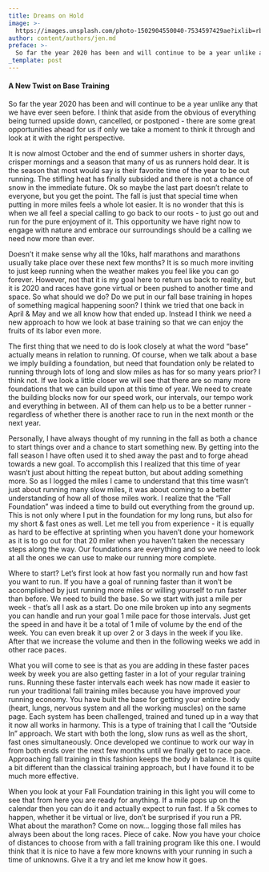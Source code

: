 ```yaml
---
title: Dreams on Hold
image: >-
  https://images.unsplash.com/photo-1502904550040-7534597429ae?ixlib=rb-1.2.1&ixid=eyJhcHBfaWQiOjEyMDd9&auto=format&fit=crop&w=3649&q=80
author: content/authors/jen.md
preface: >-
  So far the year 2020 has been and will continue to be a year unlike any that we have ever seen before. I [think](https://example.com) that aside from the obvious of everything being turned upside down, cancelled, or postponed - there are some __great__ opportunities ahead for us if only we take a moment to think it through and look at it with the right perspective.
_template: post
---
```


#### A New Twist on Base Training

So far the year 2020 has been and will continue to be a year unlike any that
we have ever seen before. I think that aside from the obvious of everything
being turned upside down, cancelled, or postponed - there are some great
opportunities ahead for us if only we take a moment to think it through and
look at it with the right perspective.

It is now almost October and the end of summer ushers in shorter days, crisper
mornings and a season that many of us as runners hold dear. It is the season
that most would say is their favorite time of the year to be out running. The
stifling heat has finally subsided and there is not a chance of snow in the
immediate future. Ok so maybe the last part doesn’t relate to everyone, but
you get the point. The fall is just that special time when putting in more
miles feels a whole lot easier. It is no wonder that this is when we all feel
a special calling to go back to our roots - to just go out and run for the
pure enjoyment of it. This opportunity we have right now to engage with nature
and embrace our surroundings should be a calling we need now more than ever.

Doesn’t it make sense why all the 10ks, half marathons and marathons usually
take place over these next few months? It is so much more inviting to just
keep running when the weather makes you feel like you can go forever. However,
not that it is my goal here to return us back to reality, but it is 2020 and
races have gone virtual or been pushed to another time and space. So what
should we do? Do we put in our fall base training in hopes of something
magical happening soon? I think we tried that one back in April & May and we
all know how that ended up. Instead I think we need a new approach to how we
look at base training so that we can enjoy the fruits of its labor even more.

The first thing that we need to do is look closely at what the word “base”
actually means in relation to running. Of course, when we talk about a base we
imply building a foundation, but need that foundation only be related to
running through lots of long and slow miles as has for so many years prior? I
think not. If we look a little closer we will see that there are so many more
foundations that we can build upon at this time of year. We need to create the
building blocks now for our speed work, our intervals, our tempo work and
everything in between. All of them can help us to be a better runner -
regardless of whether there is another race to run in the next month or the
next year.

Personally, I have always thought of my running in the fall as both a chance
to start things over and a chance to start something new. By getting into the
fall season I have often used it to shed away the past and to forge ahead
towards a new goal. To accomplish this I realized that this time of year
wasn’t just about hitting the repeat button, but about adding something more.
So as I logged the miles I came to understand that this time wasn’t just about
running many slow miles, it was about coming to a better understanding of how
all of those miles work. I realize that the “Fall Foundation” was indeed a
time to build out everything from the ground up. This is not only where I put
in the foundation for my long runs, but also for my short & fast ones as well.
Let me tell you from experience - it is equally as hard to be effective at
sprinting when you haven’t done your homework as it is to go out for that 20
miler when you haven’t taken the necessary steps along the way. Our
foundations are everything and so we need to look at all the ones we can use
to make our running more complete.

Where to start? Let’s first look at how fast you normally run and how fast you
want to run. If you have a goal of running faster than it won’t be
accomplished by just running more miles or willing yourself to run faster than
before. We need to build the base. So we start with just a mile per week -
that’s all I ask as a start. Do one mile broken up into any segments you can
handle and run your goal 1 mile pace for those intervals. Just get the speed
in and have it be a total of 1 mile of volume by the end of the week. You can
even break it up over 2 or 3 days in the week if you like. After that we
increase the volume and then in the following weeks we add in other race
paces.

What you will come to see is that as you are adding in these faster paces week
by week you are also getting faster in a lot of your regular training runs.
Running these faster intervals each week has now made it easier to run your
traditional fall training miles because you have improved your running
economy. You have built the base for getting your entire body (heart, lungs,
nervous system and all the working muscles) on the same page. Each system has
been challenged, trained and tuned up in a way that it now all works in
harmony. This is a type of training that I call the “Outside In” approach. We
start with both the long, slow runs as well as the short, fast ones
simultaneously. Once developed we continue to work our way in from both ends
over the next few months until we finally get to race pace. Approaching fall
training in this fashion keeps the body in balance. It is quite a bit
different than the classical training approach, but I have found it to be much
more effective.

When you look at your Fall Foundation training in this light you will come to
see that from here you are ready for anything. If a mile pops up on the
calendar then you can do it and actually expect to run fast. If a 5k comes to
happen, whether it be virtual or live, don’t be surprised if you run a PR.
What about the marathon? Come on now… logging those fall miles has always been
about the long races. Piece of cake. Now you have your choice of distances to
choose from with a fall training program like this one. I would think that it
is nice to have a few more knowns with your running in such a time of
unknowns. Give it a try and let me know how it goes.
